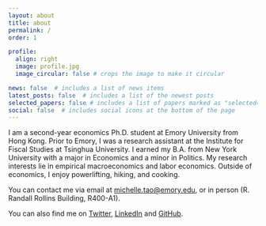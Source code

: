 ```yaml
---
layout: about
title: about
permalink: /
order: 1

profile:
  align: right
  image: profile.jpg
  image_circular: false # crops the image to make it circular

news: false  # includes a list of news items
latest_posts: false  # includes a list of the newest posts
selected_papers: false # includes a list of papers marked as "selected={true}"
social: false  # includes social icons at the bottom of the page
---
```


I am a second-year economics Ph.D. student at Emory University from Hong Kong. Prior to Emory, I was a research assistant at the Institute for Fiscal Studies at Tsinghua University. I earned my B.A. from New York University with a major in Economics and a minor in Politics. My research interests lie in empirical macroeconomics and labor economics. Outside of economics, I enjoy powerlifting, hiking, and cooking. 

You can contact me via email at [michelle.tao@emory.edu](michelle.tao@emory.edu), or in person (R. Randall Rollins Building, R400-A1). 

You can also find me on [Twitter](https://twitter.com/TaoMichelle), [LinkedIn](https://www.linkedin.com/in/michellejtao/) and [GitHub](https://github.com/michellejtao).

